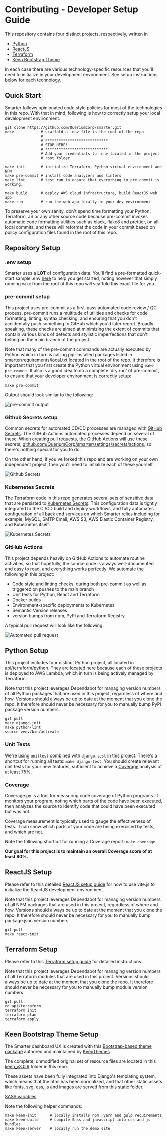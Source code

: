 # Contributing - Developer Setup Guide

This repository contains four distinct projects, respectively, written in

- [Python](#python-setup)
- [ReactJS](#reactjs-setup)
- [Terraform](#terraform-setup)
- [Keen Bootstrap Theme](#keen-bootstrap-theme-setup)

In each case there are various technology-specific resources that you'll need to initialize in your development environment. See setup instructions below for each technology.

## Quick Start

Smarter follows opinionated code style policies for most of the technologies in this repo. With that in mind, following is how to correctly setup your local development environment.

```console
git clone https://github.com/QueriumCorp/smarter.git
make            # scaffold a .env file in the root of the repo
                #
                # ****************************
                # STOP HERE!
                # ****************************
                # Add your credentials to .env located in the project
                # root folder.

make init       # initialize Terraform, Python virtual environment and NPM
make pre-commit # install code analyzers and linters
make lint       # test run to ensure that everything in pre-commit is working.

make build      # deploy AWS cloud infrastructure, build ReactJS web app
make run        # run the web app locally in your dev environment
```

To preserve your own sanity, don't spend time formatting your Python, Terraform, JS or any other source code because pre-commit invokes automatic code formatting utilities such as black, flake8 and prettier, on all local commits, and these will reformat the code in your commit based on policy configuration files found in the root of this repo.

## Repository Setup

### .env setup

Smarter uses a **LOT** of configuration data. You'll find a pre-formatted quick-start sample .env [here](./example-dot-env) to help you get started, noting however that simply running `make` from the root of this repo will scaffold this exact file for you.

### pre-commit setup

This project uses pre-commit as a first-pass automated code review / QC process. pre-commit runs a multitude of utilities and checks for code formatting, linting, syntax checking, and ensuring that you don't accidentally push something to GitHub which you'd later regret. Broadly speaking, these checks are aimed at minimizing the extent of commits that contain various kinds of defects and stylistic imperfections that don't belong on the main branch of the project.

Note that many of the pre-commit commands are actually executed by Python which in turn is calling pip-installed packages listed in smarter/requirements/local.txt located in the root of the repo. It therefore is important that you first create the Python virtual environment using `make pre-commit`. It also is a good idea to do a complete 'dry run' of pre-commit, to ensure that your developer environment is correctly setup:

```console
make pre-commit
```

Output should look similar to the following:

![pre-commit output](https://github.com/QueriumCorp/smarter/blob/main/doc/img/pre-commit.png)

### Github Secrets setup

Common secrets for automated CD/CD processes are managed with [GitHub Secrets](https://docs.github.com/en/actions/security-guides/using-secrets-in-github-actions). The GitHub Actions automated processes depend on several of these. When creating pull requests, the GitHub Actions will use these secrets, [github.com/QueriumCorp/smarter/settings/secrets/actions](https://github.com/QueriumCorp/smarter/settings/secrets/actions), so there's nothing special for you to do.

On the other hand, if you've forked this repo and are working on your own independent project, then you'll need to initialize each of these yourself.

![Github Secrets](https://github.com/QueriumCorp/smarter/blob/main/doc/img/github-secrets.png)

### Kubernetes Secrets

The Terraform code in this repo generates several sets of sensitive data that are persisted to [Kubernetes Secrets](https://kubernetes.io/docs/concepts/configuration/secret/). This configuration data is tightly integrated to the CI/CD build and deploy workflows, and fully automates configuration of all back end services on which Smarter relies including for example, MySQL, SMTP Email, AWS S3, AWS Elastic Container Registry, and Kubernetes itself.

![Kubernetes Secrets](https://github.com/QueriumCorp/smarter/blob/main/doc/img/kubernetes-secrets.png)

### GitHub Actions

This project depends heavily on GitHub Actions to automate routine activities, so that hopefully, the source code is always well-documented and easy to read, and everything works perfectly. We automate the following in this project:

- Code style and linting checks, during both pre-commit as well as triggered on pushes to the main branch
- Unit tests for Python, React and Terraform
- Docker builds
- Environment-specific deployments to Kubernetes
- Semantic Version releases
- version bumps from npm, PyPi and Terraform Registry

A typical pull request will look like the following:

![Automated pull request](https://github.com/QueriumCorp/smarter/blob/main/doc/img/automated-pr.png)

## Python Setup

This project includes four distinct Python project, all located in api/terraform/python. They are located here because each of these projects is deployed to AWS Lambda, which in turn is being actively managed by Terraform.

Note that this project leverages Dependabot for managing version numbers of all Python packages that are used in this project, regardless of where and how. Versions should always be up to date at the moment that you clone the repo. It therefore should never be necessary for you to manually bump PyPi package version numbers.

```console
git pull
make django-init
make python-lint
source venv/bin/activate
```

### Unit Tests

We're using `unittest` combined with `django.test` in this project. There's a shortcut for running all tests: `make django-test`. You should create relevant unit tests for your new features, sufficient to achieve a [Coverage](https://coverage.readthedocs.io/) analysis of at least 75%.

### Coverage

Coverage.py is a tool for measuring code coverage of Python programs. It monitors your program, noting which parts of the code have been executed, then analyzes the source to identify code that could have been executed but was not.

Coverage measurement is typically used to gauge the effectiveness of tests. It can show which parts of your code are being exercised by tests, and which are not.

Note the following shortcut for running a Coverage report: `make coverage`.

**Our goal for this project is to maintain an overall Coverage score of at least 80%.**

## ReactJS Setup

Please refer to this detailed [ReactJS setup guide](./client/README.md) for how to use vite.js to initialize the ReactJS development environment.

Note that this project leverages Dependabot for managing version numbers of all NPM packages that are used in this project, regardless of where and how. Versions should always be up to date at the moment that you clone the repo. It therefore should never be necessary for you to manually bump package.json version numbers.

```console
git pull
make react-init
```

## Terraform Setup

Please refer to this [Terraform setup guide](../api/README.md) for detailed instructions.

Note that this project leverages Dependabot for managing version numbers of all Terraform modules that are used in this project. Versions should always be up to date at the moment that you clone the repo. It therefore should never be necessary for you to manually bump module version numbers.

```console
git pull
cd api/terraform
terraform init
terraform plan
terraform apply
```

## Keen Bootstrap Theme Setup

The Smarter dashboard UX is created with this [Bootstrap-based theme package](https://themes.getbootstrap.com/product/keen-the-ultimate-bootstrap-admin-theme/) authored and maintained by [KeenThemes](https://keenthemes.com/).

The complete, unmodified original set of resource files are located in this [keen_v3.0.6](../keen_v3.0.6/) folder in this repo.

These assets have been fully integrated into Django's templating system, which means that the html has been normalized, and that other static assets like fonts, svg, css, js and images are served from this [static](../smarter/smarter/static/) folder.

[SASS variables](../keen_v3.0.6/demo1/src/sass/layout/_variables.custom.scss)

Note the following helper commands:

```console
make keen-init      # locally installs npm, yarn and gulp requirements
make keen-build     # compile Sass and javascript into css and js bundles
make keen-server    # locally run the demo site
```
